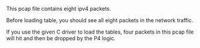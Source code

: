 This pcap file contains eight ipv4 packets.

Before loading table, you should see all eight packets in the network traffic. 

If you use the given C driver to load the tables, four packets in this pcap file will hit and then be dropped by the P4 logic. 